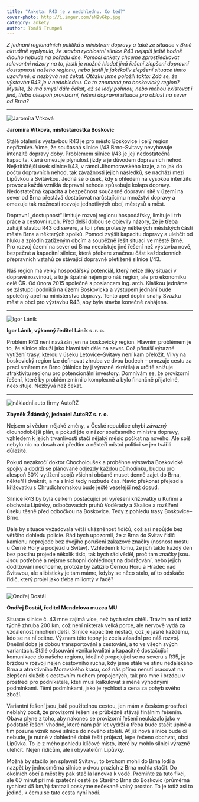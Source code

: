 ```yaml
---
title: "Anketa: R43 je v nedohlednu. Co teď?"
cover-photo: http://i.imgur.com/eM9v6kp.jpg
category: ankety
author: Tomáš Trumpeš
---
```


*Z jednání regionálních politiků s ministrem dopravy a také ze situace v Brně aktuálně vyplynulo, že stavba rychlostní silnice R43 nejspíš ještě hodně dlouho nebude na pořadu dne. Pomocí ankety chceme zprostředkovat relevantní názory na to, jestli je možné hledat jiná řešení zlepšení dopravní dostupnosti našeho regionu, nebo jestli je jakékoliv zlepšení situace tímto uzavřené, a nezbývá než čekat. Otázku jsme položili takto: Zdá se, že výstavba R43 je v nedohlednu. Co to znamená pro boskovický region? Myslíte, že má smysl dále čekat, až se ledy pohnou, nebo mohou existovat i jiná, třeba alespoň provizorní, řešení dopravní situace pro oblast na sever od Brna?*

---

<img src="http://i.imgur.com/vqE4sTi.jpg" class="profile-picture" alt="Jaromíra Vítková">

**Jaromíra Vítková, místostarostka Boskovic**

Stálé otálení s výstavbou R43 je pro město Boskovice i celý region nepříznivé. Víme, že současná silnice I/43 Brno–Svitavy nevyhovuje intenzitě dopravy doby. Problémem silnice I/43 je její nedostatečná kapacita, která omezuje plynulost jízdy a je důvodem dopravních nehod. Nejkritičtější úsek silnice I/43, v rámci Jihomoravského kraje, a to jak do počtu dopravních nehod, tak závažnosti jejich následků, se nachází mezi Lipůvkou a Svitávkou. Jedná se o úsek, kdy s ohledem na vysokou intenzitu provozu každá vzniklá dopravní nehoda způsobuje kolaps dopravy. Nedostatečná kapacita a bezpečnost současné dopravní sítě v území na sever od Brna přestává dostačovat narůstajícímu množství dopravy a omezuje tak možnosti rozvoje jednotlivých obcí, městysů a měst. 

Dopravní „dostupnost“ limituje rozvoj regionu hospodářsky, limituje i trh práce a cestovní ruch.  Před delší dobou se objevily názory, že je třeba zahájit stavbu R43 od severu, a to i přes protesty některých městských částí města Brna a některých spolků. Pomoci zvýšit kapacitu dopravy a ulehčit od hluku a zplodin zatíženým obcím a souběžně řešit situaci ve městě Brně.
Pro rozvoj území na sever od Brna neexistuje jiné řešení než výstavba nové, bezpečné a kapacitní silnice, která přebere značnou část každodenních přepravních vztahů ze stávající dopravně přetížené silnice I/43.

Náš region má velký hospodářský potenciál, který nelze díky situaci v dopravě rozvinout, a to je špatné nejen pro náš region, ale pro ekonomiku celé ČR. Od února 2015 společně s poslancem Ing. arch. Klaškou jednáme se zástupci podniků na území Boskovicka  a výstupem jednání bude společný apel na ministerstvo dopravy. Tento apel doplní snahy Svazku měst a obcí pro výstavbu R43, aby byla stavba konečně zahájena.

---

<img src="http://i.imgur.com/Rovnr5Z.jpg" class="profile-picture" alt="Igor Láník">

**Igor Láník, výkonný ředitel Láník s. r. o.**

Problém R43 není navázán jen na boskovický region. Hlavním problémem je to, že silnice slouží jako hlavní tah dále na sever. Což přináší výrazné vytížení trasy, kterou v úseku Letovice–Svitavy není kam přeložit. Vlivy na boskovický region lze definovat zhruba ve dvou bodech – omezuje cestu za prací směrem na Brno (dálnice by ji výrazně zkrátila) a určitě snižuje atraktivitu regionu pro potencionální investory. Domnívám se, že provizorní řešení, které by problém zmírnilo komplexně a bylo finančně přijatelné, neexistuje. Nezbývá než čekat.

---

<img src="http://i.imgur.com/ug13tas.jpg" class="profile-picture" alt="nákladní auto firmy AutoRZ">

**Zbyněk Ždánský, jednatel AutoRZ s. r. o.**

Nejsem si vědom nějaké změny, v České republice chybí závazný dlouhodobější plán, a pokud jde o názor současného ministra dopravy, vzhledem k jejich trvanlivosti stačí nějaký měsíc počkat na nového. Ale spíš nebylo nic na dosah ani předtím a někteří místní politici se jen tvářili důležitě.

Pokud nezakročí doktor Chocholoušek a proběhne výstavba Boskovické spojky a dodrží se plánované odjezdy každou půlhodinku, budou pro alespoň 50% vytížení spojů všichni občané muset denně zajet do Brna, někteří i dvakrát, a na silnici tedy nezbude čas. Navíc překonat přejezd a křižovatku s Chrudichromskou bude ještě veselejší než dosud.

Silnice R43 by byla celkem postačující při vyřešení křižovatky u Kuřimi a obchvatu Lipůvky, odbočovacích pruhů Voděrady a Skalice a rozšíření úseku těsně před odbočkou na Boskovice. Tedy z pohledu trasy Boskovice–Brno.

Dále by situace vyžadovala větší ukázněnost řidičů, což asi nepůjde bez většího dohledu policie. Rád bych upozornil, že z Brna do Svitav řidič kamionu neprojede bez dvojího porušení zákazové značky (nosnost mostu u Černé Hory a podjezd u Svitav). Vzhledem k tomu, že jich takto každý den bez postihu projede několik tisíc, tak bych rád věděl, proč tam značky jsou. Jsou potřebné a nejsme schopni dohlédnout na dodržování, nebo jejich dodržování nechceme, protože by zatížilo Černou Horu a Hradec nad Svitavou, ale alibisticky je tam máme, kdyby se něco stalo, ať to odskáče řidič, který projel jako třeba miliontý v řadě?

---

<img src="http://i.imgur.com/pgWY30K.jpg" class="profile-picture" alt="Ondřej Dostál">

**Ondřej Dostál, ředitel Mendelova muzea MU**

Situace silnice č. 43 mne zajímá více, než bych sám chtěl. Trávím na ní totiž týdně zhruba 200 km, což není nikterak velká porce, ale nervově vydá za vzdálenost mnohem delší. Silnice kapacitně nestačí, což je jasné každému, kdo se na ní ocitne. Význam této tepny je zcela zásadní pro náš rozvoj. Dnešní doba je dobou transportování a cestování, a to ve všech svých variantách. Stálé odsouvání vzniku kvalitní a kapacitně dostačující komunikace do našeho regionu, ideálně propojující se na severu s R35, je brzdou v rozvoji nejen cestovního ruchu, kdy jsme stále ve stínu nedalekého Brna a atraktivního Moravského krasu, což nás přímo nenutí pracovat na zlepšení služeb s cestovním ruchem propojených, tak pro mne i brzdou v prostředí pro podnikatele, kteří musí kalkulovat s méně výhodnými podmínkami. Těmi podmínkami, jako je rychlost a cena za pohyb svého zboží.

Variantní řešení jsou jistě použitelnou cestou, jen mám v českém prostředí neblahý pocit, že provizorní řešení se průběžně stávají finálním řešením. Obava plyne z toho, aby nakonec se provizorní řešení neukázalo jako v podstatě řešení vhodné, které nám pár let vydrží a třeba bude stačit úplně a tím posune vznik nové silnice do nového století. Ať již nová silnice bude či nebude, je nutné v dohledné době řešit průjezd, lépe řečeno obchvat, obcí Lipůvka. To je z mého pohledu klíčové místo, které by mohlo silnici výrazně ulehčit. Nejen řidičům, ale i obyvatelům Lipůvky. 

Možná by stačilo jen splavnit Svitavu, to bychom mohli do Brna lodí a nazpět by jednosměrná silnice o dvou pruzích z Brna mohla stačit. Do okolních obcí a měst by pak stačila lanovka k vodě. Promiňte za tuto fikci, ale 60 minut při mé zpáteční cestě ze Starého Brna do Boskovic (průměrná rychlost 45 km/h) fantazii poskytne nečekaně volný prostor. To je totiž asi to jediné, k čemu se tato cesta nyní hodí.
